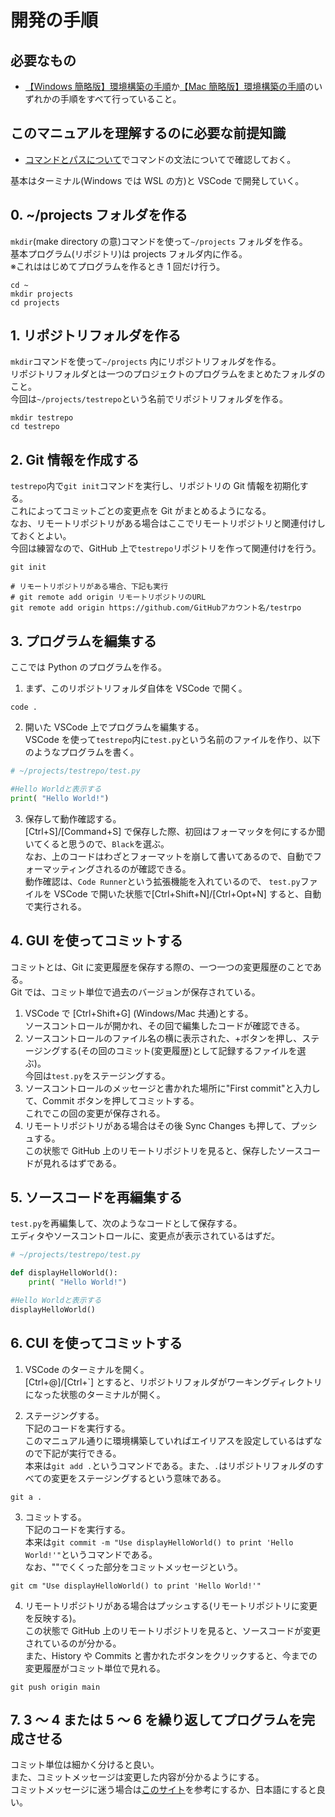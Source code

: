 # 開発の手順

## 必要なもの

- [【Windows 簡略版】環境構築の手順](../環境構築の手順/【Windows簡略版】環境構築の手順.md)か[【Mac 簡略版】環境構築の手順](../環境構築の手順/【Mac簡略版】環境構築の手順.md)のいずれかの手順をすべて行っていること。

## このマニュアルを理解するのに必要な前提知識

- [コマンドとパスについて](./コマンドとパスについて.md)でコマンドの文法についてで確認しておく。

基本はターミナル(Windows では WSL の方)と VSCode で開発していく。

## 0. ~/projects フォルダを作る

`mkdir`(make directory の意)コマンドを使って`~/projects` フォルダを作る。  
基本プログラム(リポジトリ)は projects フォルダ内に作る。  
※これははじめてプログラムを作るとき 1 回だけ行う。

```shell
cd ~
mkdir projects
cd projects
```

## 1. リポジトリフォルダを作る

`mkdir`コマンドを使って`~/projects` 内にリポジトリフォルダを作る。  
リポジトリフォルダとは一つのプロジェクトのプログラムをまとめたフォルダのこと。  
今回は`~/projects/testrepo`という名前でリポジトリフォルダを作る。

```shell
mkdir testrepo
cd testrepo
```

## 2. Git 情報を作成する

`testrepo`内で`git init`コマンドを実行し、リポジトリの Git 情報を初期化する。  
これによってコミットごとの変更点を Git がまとめるようになる。  
なお、リモートリポジトリがある場合はここでリモートリポジトリと関連付けしておくとよい。  
今回は練習なので、GitHub 上で`testrepo`リポジトリを作って関連付けを行う。

```shell
git init

# リモートリポジトリがある場合、下記も実行
# git remote add origin リモートリポジトリのURL
git remote add origin https://github.com/GitHubアカウント名/testrpo
```

## 3. プログラムを編集する

ここでは Python のプログラムを作る。

1. まず、このリポジトリフォルダ自体を VSCode で開く。

```shell
code .
```

2. 開いた VSCode 上でプログラムを編集する。  
   VSCode を使って`testrepo`内に`test.py`という名前のファイルを作り、以下のようなプログラムを書く。

```python
# ~/projects/testrepo/test.py

#Hello Worldと表示する
print( "Hello World!")
```

3. 保存して動作確認する。  
   [Ctrl+S]/[Command+S] で保存した際、初回はフォーマッタを何にするか聞いてくると思うので、`Black`を選ぶ。  
   なお、上のコードはわざとフォーマットを崩して書いてあるので、自動でフォーマッティングされるのが確認できる。  
   動作確認は、`Code Runner`という拡張機能を入れているので、 `test.py`ファイルを VSCode で開いた状態で[Ctrl+Shift+N]/[Ctrl+Opt+N] すると、自動で実行される。

## 4. GUI を使ってコミットする

コミットとは、Git に変更履歴を保存する際の、一つ一つの変更履歴のことである。  
Git では、コミット単位で過去のバージョンが保存されている。

1. VSCode で [Ctrl+Shift+G] (Windows/Mac 共通)とする。  
   ソースコントロールが開かれ、その回で編集したコードが確認できる。
2. ソースコントロールのファイル名の横に表示された、+ボタンを押し、ステージングする(その回のコミット(変更履歴)として記録するファイルを選ぶ)。  
   今回は`test.py`をステージングする。
3. ソースコントロールのメッセージと書かれた場所に"First commit"と入力して、Commit ボタンを押してコミットする。  
   これでこの回の変更が保存される。
4. リモートリポジトリがある場合はその後 Sync Changes も押して、プッシュする。  
   この状態で GitHub 上のリモートリポジトリを見ると、保存したソースコードが見れるはずである。

## 5. ソースコードを再編集する

`test.py`を再編集して、次のようなコードとして保存する。  
エディタやソースコントロールに、変更点が表示されているはずだ。

```python
# ~/projects/testrepo/test.py

def displayHelloWorld():
    print( "Hello World!")

#Hello Worldと表示する
displayHelloWorld()
```

## 6. CUI を使ってコミットする

1. VSCode のターミナルを開く。  
   [Ctrl+@]/[Ctrl+\`] とすると、リポジトリフォルダがワーキングディレクトリになった状態のターミナルが開く。

2. ステージングする。  
   下記のコードを実行する。  
   このマニュアル通りに環境構築していればエイリアスを設定しているはずなので下記が実行できる。  
   本来は`git add .`というコマンドである。また、`.`はリポジトリフォルダのすべての変更をステージングするという意味である。

```shell
git a .
```

3. コミットする。  
   下記のコードを実行する。  
   本来は`git commit -m "Use displayHelloWorld() to print 'Hello World!'"`というコマンドである。  
   なお、""でくくった部分をコミットメッセージという。

```shell
git cm "Use displayHelloWorld() to print 'Hello World!'"
```

4. リモートリポジトリがある場合はプッシュする(リモートリポジトリに変更を反映する)。  
   この状態で GitHub 上のリモートリポジトリを見ると、ソースコードが変更されているのが分かる。  
   また、History や Commits と書かれたボタンをクリックすると、今までの変更履歴がコミット単位で見れる。

```shell
git push origin main
```

## 7. 3 ～ 4 または 5 ～ 6 を繰り返してプログラムを完成させる

コミット単位は細かく分けると良い。  
また、コミットメッセージは変更した内容が分かるようにする。  
コミットメッセージに迷う場合は[このサイト](https://gist.github.com/mono0926/e6ffd032c384ee4c1cef5a2aa4f778d7)を参考にするか、日本語にすると良い。
